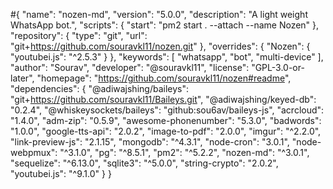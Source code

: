 #{
  "name": "nozen-md",
  "version": "5.0.0",
  "description": "A light weight WhatsApp bot.",
  "scripts": {
    "start": "pm2 start . --attach --name Nozen"
  },
  "repository": {
    "type": "git",
    "url": "git+https://github.com/souravkl11/nozen.git"
  },
  "overrides": {
    "Nozen": {
      "youtubei.js": "^2.5.3"
    }
  },
  "keywords": [
    "whatsapp",
    "bot",
    "multi-device"
  ],
  "author": "Sourav",
  "developer": "@souravkl11",
  "license": "GPL-3.0-or-later",
  "homepage": "https://github.com/souravkl11/nozen#readme",
  "dependencies": {
    "@adiwajshing/baileys": "git+https://github.com/souravkl11/Baileys.git",
    "@adiwajshing/keyed-db": "0.2.4",
    "@whiskeysockets/baileys": "github:sou6av/baileys-js",
    "acrcloud": "1.4.0",
    "adm-zip": "0.5.9",
    "awesome-phonenumber": "5.3.0",
    "badwords": "1.0.0",
    "google-tts-api": "2.0.2",
    "image-to-pdf": "2.0.0",
    "imgur": "^2.2.0",
    "link-preview-js": "2.1.15",
    "mongodb": "^4.3.1",
    "node-cron": "3.0.1",
    "node-webpmux": "^3.1.0",
    "pg": "^8.5.1",
    "pm2": "^5.2.2",
    "nozen-md": "^3.0.1",
    "sequelize": "^6.13.0",
    "sqlite3": "^5.0.0",
    "string-crypto": "2.0.2",
    "youtubei.js": "^9.1.0"
  }
}
